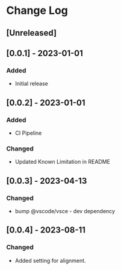 # Change Log

## [Unreleased]

## [0.0.1] - 2023-01-01

### Added

-   Initial release

## [0.0.2] - 2023-01-01

### Added

-   CI Pipeline

### Changed

-   Updated Known Limitation in README

## [0.0.3] - 2023-04-13

### Changed

-   bump @vscode/vsce - dev dependency

## [0.0.4] - 2023-08-11

### Changed

-   Added setting for alignment.
